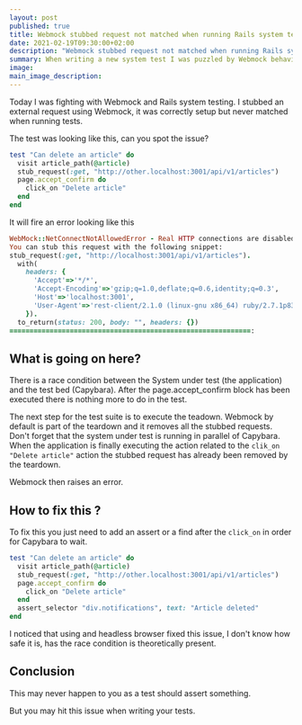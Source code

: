 ```yaml
---
layout: post
published: true
title: Webmock stubbed request not matched when running Rails system test
date: 2021-02-19T09:30:00+02:00
description: "Webmock stubbed request not matched when running Rails system test"
summary: When writing a new system test I was puzzled by Webmock behavior. A stubbed request was not matched when running rails test:system.
image:
main_image_description:
---
```


Today I was fighting with Webmock and Rails system testing.
I stubbed an external request using Webmock, it was correctly setup but never matched when running tests.

The test was looking like this, can you spot the issue?

```ruby
test "Can delete an article" do
  visit article_path(@article)
  stub_request(:get, "http://other.localhost:3001/api/v1/articles")
  page.accept_confirm do
    click_on "Delete article"
  end
end
```

It will fire an error looking like this
```ruby
WebMock::NetConnectNotAllowedError - Real HTTP connections are disabled. Unregistered request: GET http://other.localhost:3001/api/v1/articles with headers {'Accept'=>'*/*', 'Accept-Encoding'=>'gzip;q=1.0,deflate;q=0.6,identity;q=0.3', 'Host'=>'other.localhost:3001', 'User-Agent'=>'rest-client/2.1.0 (linux-gnu x86_64) ruby/2.7.1p83'}
You can stub this request with the following snippet:
stub_request(:get, "http://localhost:3001/api/v1/articles").
  with(
    headers: {
	  'Accept'=>'*/*',
	  'Accept-Encoding'=>'gzip;q=1.0,deflate;q=0.6,identity;q=0.3',
	  'Host'=>'localhost:3001',
	  'User-Agent'=>'rest-client/2.1.0 (linux-gnu x86_64) ruby/2.7.1p83',
    }).
  to_return(status: 200, body: "", headers: {})
============================================================:
```

## What is going on here?

There is a race condition between the System under test (the application) and the test bed (Capybara).
After the page.accept_confirm block has been executed there is nothing more to do in the test.

The next step for the test suite is to execute the teadown. Webmock by default is part of the teardown and it removes all the stubbed requests.
Don't forget that the system under test is running in parallel of Capybara.
When the application is finally executing the action related to the `clik_on "Delete article"` action the stubbed request has already been
removed by the teardown.

Webmock then raises an error.

## How to fix this ?

To fix this you just need to add an assert or a find after the `click_on` in order for Capybara to wait.


```ruby
test "Can delete an article" do
  visit article_path(@article)
  stub_request(:get, "http://other.localhost:3001/api/v1/articles")
  page.accept_confirm do
    click_on "Delete article"
  end
  assert_selector "div.notifications", text: "Article deleted"
end
```

I noticed that using and headless browser fixed this issue, I don't know how safe it is, has the race condition is theoretically present.


## Conclusion

This may never happen to you as a test should assert something.

But you may hit this issue when writing your tests.
